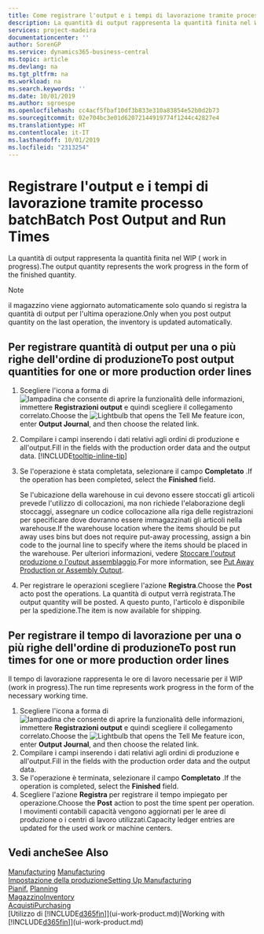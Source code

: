 ```yaml
---
title: Come registrare l'output e i tempi di lavorazione tramite processo batch| Microsoft Docs
description: La quantità di output rappresenta la quantità finita nel WIP ( work in progress).
services: project-madeira
documentationcenter: ''
author: SorenGP
ms.service: dynamics365-business-central
ms.topic: article
ms.devlang: na
ms.tgt_pltfrm: na
ms.workload: na
ms.search.keywords: ''
ms.date: 10/01/2019
ms.author: sgroespe
ms.openlocfilehash: cc4acf5fbaf10df3b833e310a83854e52b0d2b73
ms.sourcegitcommit: 02e704bc3e01d62072144919774f1244c42827e4
ms.translationtype: HT
ms.contentlocale: it-IT
ms.lasthandoff: 10/01/2019
ms.locfileid: "2313254"
---
```

# <a name="batch-post-output-and-run-times"></a><span data-ttu-id="0c6aa-103">Registrare l'output e i tempi di lavorazione tramite processo batch</span><span class="sxs-lookup"><span data-stu-id="0c6aa-103">Batch Post Output and Run Times</span></span>
<span data-ttu-id="0c6aa-104">La quantità di output rappresenta la quantità finita nel WIP ( work in progress).</span><span class="sxs-lookup"><span data-stu-id="0c6aa-104">The output quantity represents the work progress in the form of the finished quantity.</span></span>  

> [!NOTE]
> <span data-ttu-id="0c6aa-105">il magazzino viene aggiornato automaticamente solo quando si registra la quantità di output per l'ultima operazione.</span><span class="sxs-lookup"><span data-stu-id="0c6aa-105">Only when you post output quantity on the last operation, the inventory is updated automatically.</span></span>  

## <a name="to-post-output-quantities-for-one-or-more-production-order-lines"></a><span data-ttu-id="0c6aa-106">Per registrare quantità di output per una o più righe dell'ordine di produzione</span><span class="sxs-lookup"><span data-stu-id="0c6aa-106">To post output quantities for one or more production order lines</span></span>
1. <span data-ttu-id="0c6aa-107">Scegliere l'icona a forma di ![lampadina che consente di aprire la funzionalità delle informazioni](media/ui-search/search_small.png "Informazioni sull'operazione che si desidera eseguire"), immettere **Registrazioni output** e quindi scegliere il collegamento correlato.</span><span class="sxs-lookup"><span data-stu-id="0c6aa-107">Choose the ![Lightbulb that opens the Tell Me feature](media/ui-search/search_small.png "Tell me what you want to do") icon, enter **Output Journal**, and then choose the related link.</span></span>  
2. <span data-ttu-id="0c6aa-108">Compilare i campi inserendo i dati relativi agli ordini di produzione e all'output.</span><span class="sxs-lookup"><span data-stu-id="0c6aa-108">Fill in the fields with the production order data and the output data.</span></span> [!INCLUDE[tooltip-inline-tip](includes/tooltip-inline-tip_md.md)]
3. <span data-ttu-id="0c6aa-109">Se l'operazione è stata completata, selezionare il campo **Completato** .</span><span class="sxs-lookup"><span data-stu-id="0c6aa-109">If the operation has been completed, select the **Finished** field.</span></span>  

    <span data-ttu-id="0c6aa-110">Se l'ubicazione della warehouse in cui devono essere stoccati gli articoli prevede l'utilizzo di collocazioni, ma non richiede l'elaborazione degli stoccaggi,  assegnare un codice collocazione alla riga delle registrazioni per specificare dove dovranno essere immagazzinati gli articoli nella warehouse.</span><span class="sxs-lookup"><span data-stu-id="0c6aa-110">If the warehouse location where the items should be put away uses bins but does not require put-away processing,  assign a bin code to the journal line to specify where the items should be placed in the warehouse.</span></span> <span data-ttu-id="0c6aa-111">Per ulteriori informazioni, vedere [Stoccare l'output produzione o l'output assemblaggio](warehouse-how-to-put-away-production-output.md).</span><span class="sxs-lookup"><span data-stu-id="0c6aa-111">For more information, see [Put Away Production or Assembly Output](warehouse-how-to-put-away-production-output.md).</span></span>  

4. <span data-ttu-id="0c6aa-112">Per registrare le operazioni scegliere l'azione **Registra**.</span><span class="sxs-lookup"><span data-stu-id="0c6aa-112">Choose the **Post** acto post the operations.</span></span> <span data-ttu-id="0c6aa-113">La quantità di output verrà registrata.</span><span class="sxs-lookup"><span data-stu-id="0c6aa-113">The output quantity will be posted.</span></span> <span data-ttu-id="0c6aa-114">A questo punto, l'articolo è disponibile per la spedizione.</span><span class="sxs-lookup"><span data-stu-id="0c6aa-114">The item is now available for shipping.</span></span>  

## <a name="to-post-run-times-for-one-or-more-production-order-lines"></a><span data-ttu-id="0c6aa-115">Per registrare il tempo di lavorazione per una o più righe dell'ordine di produzione</span><span class="sxs-lookup"><span data-stu-id="0c6aa-115">To post run times for one or more production order lines</span></span>
<span data-ttu-id="0c6aa-116">Il tempo di lavorazione rappresenta le ore di lavoro necessarie per il WIP (work in progress).</span><span class="sxs-lookup"><span data-stu-id="0c6aa-116">The run time represents work progress in the form of the necessary working time.</span></span>    

1.  <span data-ttu-id="0c6aa-117">Scegliere l'icona a forma di ![lampadina che consente di aprire la funzionalità delle informazioni](media/ui-search/search_small.png "Informazioni sull'operazione che si desidera eseguire"), immettere **Registrazioni output** e quindi scegliere il collegamento correlato.</span><span class="sxs-lookup"><span data-stu-id="0c6aa-117">Choose the ![Lightbulb that opens the Tell Me feature](media/ui-search/search_small.png "Tell me what you want to do") icon, enter **Output Journal**, and then choose the related link.</span></span>  
2. <span data-ttu-id="0c6aa-118">Compilare i campi inserendo i dati relativi agli ordini di produzione e all'output.</span><span class="sxs-lookup"><span data-stu-id="0c6aa-118">Fill in the fields with the production order data and the output data.</span></span>  
3.  <span data-ttu-id="0c6aa-119">Se l'operazione è terminata, selezionare il campo **Completato** .</span><span class="sxs-lookup"><span data-stu-id="0c6aa-119">If the operation is completed, select the **Finished** field.</span></span>  
4. <span data-ttu-id="0c6aa-120">Scegliere l'azione **Registra** per registrare il tempo impiegato per operazione.</span><span class="sxs-lookup"><span data-stu-id="0c6aa-120">Choose the **Post** action to post the time spent per operation.</span></span> <span data-ttu-id="0c6aa-121">I movimenti contabili capacità vengono aggiornati per le aree di produzione o i centri di lavoro utilizzati.</span><span class="sxs-lookup"><span data-stu-id="0c6aa-121">Capacity ledger entries are updated for the used work or machine centers.</span></span>

## <a name="see-also"></a><span data-ttu-id="0c6aa-122">Vedi anche</span><span class="sxs-lookup"><span data-stu-id="0c6aa-122">See Also</span></span>  
<span data-ttu-id="0c6aa-123">[Manufacturing](production-manage-manufacturing.md)  </span><span class="sxs-lookup"><span data-stu-id="0c6aa-123">[Manufacturing](production-manage-manufacturing.md)  </span></span>  
[<span data-ttu-id="0c6aa-124">Impostazione della produzione</span><span class="sxs-lookup"><span data-stu-id="0c6aa-124">Setting Up Manufacturing</span></span>](production-configure-production-processes.md)  
<span data-ttu-id="0c6aa-125">[Pianif.](production-planning.md)    </span><span class="sxs-lookup"><span data-stu-id="0c6aa-125">[Planning](production-planning.md)    </span></span>  
[<span data-ttu-id="0c6aa-126">Magazzino</span><span class="sxs-lookup"><span data-stu-id="0c6aa-126">Inventory</span></span>](inventory-manage-inventory.md)  
[<span data-ttu-id="0c6aa-127">Acquisti</span><span class="sxs-lookup"><span data-stu-id="0c6aa-127">Purchasing</span></span>](purchasing-manage-purchasing.md)  
<span data-ttu-id="0c6aa-128">[Utilizzo di [!INCLUDE[d365fin](includes/d365fin_md.md)]](ui-work-product.md)</span><span class="sxs-lookup"><span data-stu-id="0c6aa-128">[Working with [!INCLUDE[d365fin](includes/d365fin_md.md)]](ui-work-product.md)</span></span>
